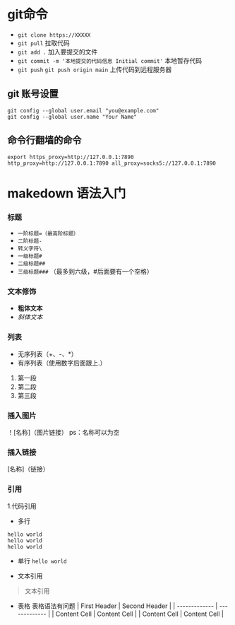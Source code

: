 # git命令

* `git clone https://XXXXX`
* `git pull` 拉取代码
* `git add .` 加入要提交的文件
* `git commit -m '本地提交的代码信息 Initial commit'` 本地暂存代码
* `git push` `git push origin main` 上传代码到远程服务器 

## git 账号设置
```
git config --global user.email "you@example.com"
git config --global user.name "Your Name"
```

## 命令行翻墙的命令
`export https_proxy=http://127.0.0.1:7890 http_proxy=http://127.0.0.1:7890 all_proxy=socks5://127.0.0.1:7890`

# makedown 语法入门
### 标题
+ `一阶标题=（最高阶标题）`
+ `二阶标题-`
+ `转义字符\`
+ `一级标题#`
+ `二级标题##`
+ `三级标题###` （最多到六级，#后面要有一个空格）


### 文本修饰
- **粗体文本**
- _斜体文本_

### 列表
* 无序列表（+、-、*）
* 有序列表（使用数字后面跟上.）
1. 第一段
2. 第二段
3. 第三段

### 插入图片
！[名称]（图片链接）  ps：名称可以为空

### 插入链接
[名称]（链接）

### 引用
1.代码引用
* 多行
```
hello world
hello world
hello world
```

* 单行
`hello world`

* 文本引用
> 文本引用

* 表格 表格语法有问题
| First Header  | Second Header |
| ------------- | ------------- |
| Content Cell  | Content Cell  |
| Content Cell  | Content Cell  |